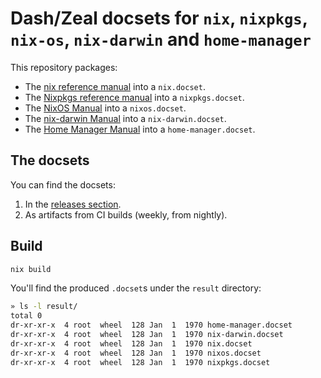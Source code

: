 # Dash/Zeal docsets for `nix`, `nixpkgs`, `nix-os`, `nix-darwin` and `home-manager`

This repository packages:

- The [nix reference manual](https://nix.dev/manual/nix/latest/) into a `nix.docset`.
- The [Nixpkgs reference manual](https://nixos.org/manual/nixpkgs/unstable/) into a `nixpkgs.docset`.
- The [NixOS Manual](https://nixos.org/manual/nixpkgs/unstable/) into a `nixos.docset`.
- The [nix-darwin Manual](https://daiderd.com/nix-darwin/manual/index.html) into a `nix-darwin.docset`.
- The [Home Manager Manual](https://nix-community.github.io/home-manager/index.xhtml) into a `home-manager.docset`.

## The docsets

You can find the docsets:

1. In the [releases section](https://github.com/aldur/nixpkgs.docset/releases).
1. As artifacts from CI builds (weekly, from nightly).

## Build

```bash
nix build
```

You'll find the produced `.docset`s under the `result` directory:

```bash
» ls -l result/
total 0
dr-xr-xr-x  4 root  wheel  128 Jan  1  1970 home-manager.docset
dr-xr-xr-x  4 root  wheel  128 Jan  1  1970 nix-darwin.docset
dr-xr-xr-x  4 root  wheel  128 Jan  1  1970 nix.docset
dr-xr-xr-x  4 root  wheel  128 Jan  1  1970 nixos.docset
dr-xr-xr-x  4 root  wheel  128 Jan  1  1970 nixpkgs.docset
```
